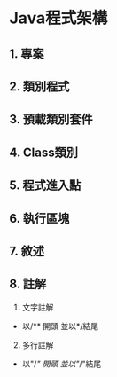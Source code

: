 # Java程式架構

## 1. 專案
## 2. 類別程式
## 3. 預載類別套件
## 4. Class類別
## 5. 程式進入點
## 6. 執行區塊
## 7. 敘述
## 8. 註解
 1. 文字註解
 - 以/** 開頭 並以*/結尾
 2. 多行註解
 - 以"/*" 開頭 並以"*/"結尾
